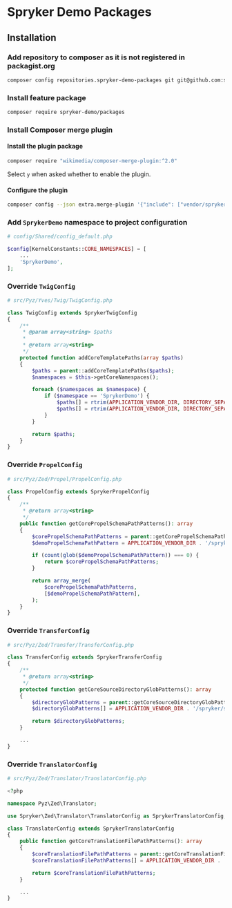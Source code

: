 # Spryker Demo Packages

## Installation

### Add repository to composer as it is not registered in packagist.org

```bash
composer config repositories.spryker-demo-packages git git@github.com:spryker-projects/demo-packages-nonsplit.git
```

### Install feature package

```bash
composer require spryker-demo/packages
```

### Install Composer merge plugin

#### Install the plugin package

```bash
composer require "wikimedia/composer-merge-plugin:^2.0"
```

Select `y` when asked whether to enable the plugin.

#### Configure the plugin

```bash
composer config --json extra.merge-plugin '{"include": ["vendor/spryker/spryker-demo/Bundles/*/composer.json"], "ignore-duplicates": true}'
```

### Add `SprykerDemo` namespace to project configuration

```php
# config/Shared/config_default.php

$config[KernelConstants::CORE_NAMESPACES] = [
    ...
    'SprykerDemo',
];
```

### Override `TwigConfig`

```php
# src/Pyz/Yves/Twig/TwigConfig.php

class TwigConfig extends SprykerTwigConfig
{
    /**
     * @param array<string> $paths
     *
     * @return array<string>
     */
    protected function addCoreTemplatePaths(array $paths)
    {
        $paths = parent::addCoreTemplatePaths($paths);
        $namespaces = $this->getCoreNamespaces();

        foreach ($namespaces as $namespace) {
            if ($namespace == 'SprykerDemo') {
                $paths[] = rtrim(APPLICATION_VENDOR_DIR, DIRECTORY_SEPARATOR) . '/*/*/Bundles/*/src/' . $namespace . '/Yves/%s/Theme/' . $this->getThemeNameDefault();
                $paths[] = rtrim(APPLICATION_VENDOR_DIR, DIRECTORY_SEPARATOR) . '/*/*/Bundles/*/src/' . $namespace . '/Shared/%s/Theme/' . $this->getThemeNameDefault();
            }
        }

        return $paths;
    }
}
```

### Override `PropelConfig`

```php
# src/Pyz/Zed/Propel/PropelConfig.php

class PropelConfig extends SprykerPropelConfig
{
    /**
     * @return array<string>
     */
    public function getCorePropelSchemaPathPatterns(): array
    {
        $corePropelSchemaPathPatterns = parent::getCorePropelSchemaPathPatterns();
        $demoPropelSchemaPathPattern = APPLICATION_VENDOR_DIR . '/spryker/spryker-demo/Bundles/*/src/*/Zed/*/Persistence/Propel/Schema/';

        if (count(glob($demoPropelSchemaPathPattern)) === 0) {
            return $corePropelSchemaPathPatterns;
        }

        return array_merge(
            $corePropelSchemaPathPatterns,
            [$demoPropelSchemaPathPattern],
        );
    }
}
```

### Override `TransferConfig`

```php
# src/Pyz/Zed/Transfer/TransferConfig.php

class TransferConfig extends SprykerTransferConfig
{
    /**
     * @return array<string>
     */
    protected function getCoreSourceDirectoryGlobPatterns(): array
    {
        $directoryGlobPatterns = parent::getCoreSourceDirectoryGlobPatterns();
        $directoryGlobPatterns[] = APPLICATION_VENDOR_DIR . '/spryker/spryker-demo/Bundles/*/src/SprykerDemo/Shared/*/Transfer/';

        return $directoryGlobPatterns;
    }

    ...
}
```

### Override `TranslatorConfig`

```php
# src/Pyz/Zed/Translator/TranslatorConfig.php

<?php

namespace Pyz\Zed\Translator;

use Spryker\Zed\Translator\TranslatorConfig as SprykerTranslatorConfig;

class TranslatorConfig extends SprykerTranslatorConfig
{
    public function getCoreTranslationFilePathPatterns(): array
    {
        $coreTranslationFilePathPatterns = parent::getCoreTranslationFilePathPatterns();
        $coreTranslationFilePathPatterns[] = APPLICATION_VENDOR_DIR . '/spryker/spryker-demo/Bundles/*/data/translation/Zed/[a-z][a-z]_[A-Z][A-Z].csv';

        return $coreTranslationFilePathPatterns;
    }

    ...
}

```

